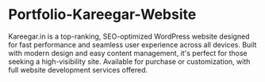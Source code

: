 # Portfolio-Kareegar-Website
Kareegar.in is a top-ranking, SEO-optimized WordPress website designed for fast performance and seamless user experience across all devices. Built with modern design and easy content management, it's perfect for those seeking a high-visibility site. Available for purchase or customization, with full website development services offered.
